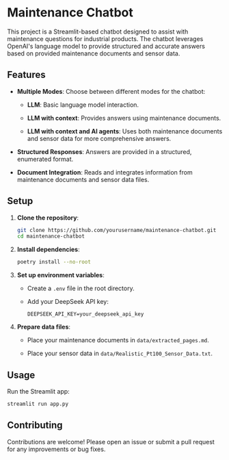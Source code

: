 
# Maintenance Chatbot

This project is a Streamlit-based chatbot designed to assist with maintenance questions for industrial products. The chatbot leverages OpenAI's language model to provide structured and accurate answers based on provided maintenance documents and sensor data.

## Features

- **Multiple Modes**: Choose between different modes for the chatbot:

  - **LLM**: Basic language model interaction.
  
  - **LLM with context**: Provides answers using maintenance documents.
  
  - **LLM with context and AI agents**: Uses both maintenance documents and sensor data for more comprehensive answers.
  
- **Structured Responses**: Answers are provided in a structured, enumerated format.

- **Document Integration**: Reads and integrates information from maintenance documents and sensor data files.


## Setup

1. **Clone the repository**:

    ```bash
    git clone https://github.com/yourusername/maintenance-chatbot.git
    cd maintenance-chatbot
    ```

2. **Install dependencies**:

    ```bash
    poetry install --no-root
    ```

3. **Set up environment variables**:

    - Create a `.env` file in the root directory.
    
    - Add your DeepSeek API key:
        ```
        DEEPSEEK_API_KEY=your_deepseek_api_key
        ```

4. **Prepare data files**:

    - Place your maintenance documents in `data/extracted_pages.md`.
    
    - Place your sensor data in `data/Realistic_Pt100_Sensor_Data.txt`.


## Usage
Run the Streamlit app:

```bash
streamlit run app.py
```

## Contributing

Contributions are welcome! Please open an issue or submit a pull request for any improvements or bug fixes.